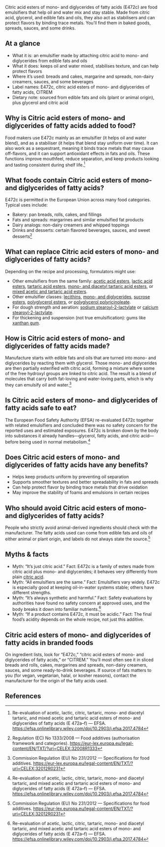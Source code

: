 Citric acid esters of mono- and diglycerides of fatty acids (E472c) are food emulsifiers that help oil and water mix and stay stable. Made from citric acid, glycerol, and edible fats and oils, they also act as stabilisers and can protect flavors by binding trace metals. You’ll find them in baked goods, spreads, sauces, and some drinks.

<!--more-->

## At a glance
- What it is: an emulsifier made by attaching citric acid to mono- and diglycerides from edible fats and oils
- What it does: keeps oil and water mixed, stabilises texture, and can help protect flavors
- Where it’s used: breads and cakes, margarine and spreads, non-dairy creamers, sauces, and some beverages
- Label names: E472c, citric acid esters of mono- and diglycerides of fatty acids, CITREM
- Dietary note: sourced from edible fats and oils (plant or animal origin), plus glycerol and citric acid

## Why is Citric acid esters of mono- and diglycerides of fatty acids added to food?
Food makers use E472c mainly as an emulsifier (it helps oil and water blend), and as a stabiliser (it helps that blend stay uniform over time). It can also work as a sequestrant, meaning it binds trace metals that may cause off-flavors, and it can support antioxidant effects in fats and oils. These functions improve mouthfeel, reduce separation, and keep products looking and tasting consistent during shelf life.[^1]

## What foods contain Citric acid esters of mono- and diglycerides of fatty acids?
E472c is permitted in the European Union across many food categories. Typical uses include:
- Bakery: pan breads, rolls, cakes, and fillings
- Fats and spreads: margarines and similar emulsified fat products
- Dairy analogs: non-dairy creamers and whipped toppings
- Drinks and desserts: certain flavored beverages, sauces, and sweet desserts[^3]

## What can replace Citric acid esters of mono- and diglycerides of fatty acids?
Depending on the recipe and processing, formulators might use:
- Other emulsifiers from the same family: [acetic acid esters](/e472a-acetic-acid-esters-of-mono-and-diglycerides-of-fatty-acids), [lactic acid esters](/e472b-lactic-acid-esters-of-mono-and-diglycerides-of-fatty-acids), [tartaric acid esters](/e472d-tartaric-acid-esters-of-mono-and-diglycerides-of-fatty-acids), [mono- and diacetyl tartaric acid esters](/e472e-mono-and-diacetyltartaric-acid-esters-of-mono-and-diglycerides-of-fatty-acids), or [mixed acetic and tartaric acid esters](/e472f-mixed-acetic-and-tartaric-acid-esters-of-mono-and-diglycerides-of-fatty-acids).
- Other emulsifier classes: [lecithins](/e322-lecithins), [mono- and diglycerides](/e471-mono-and-diglycerides-of-fatty-acids), [sucrose esters](/e473-sucrose-esters-of-fatty-acids), [polyglycerol esters](/e475-polyglycerol-esters-of-fatty-acids), or [polyglycerol polyricinoleate](/e476-polyglycerol-polyricinoleate).
- For dough strength and aeration: [sodium stearoyl-2-lactylate](/e481-sodium-stearoyl-2-lactylate) or [calcium stearoyl-2-lactylate](/e482-calcium-stearoyl-2-lactylate).
- For thickening and suspension (not true emulsification): gums like [xanthan gum](/e415-xanthan-gum).

## How is Citric acid esters of mono- and diglycerides of fatty acids made?
Manufacture starts with edible fats and oils that are turned into mono- and diglycerides by reacting them with glycerol. Those mono- and diglycerides are then partially esterified with citric acid, forming a mixture where some of the free hydroxyl groups are linked to citric acid. The result is a blend of molecules that carry both fat-loving and water-loving parts, which is why they can emulsify oil and water.[^2]

## Is Citric acid esters of mono- and diglycerides of fatty acids safe to eat?
The European Food Safety Authority (EFSA) re-evaluated E472c together with related emulsifiers and concluded there was no safety concern for the reported uses and estimated exposures. E472c is broken down by the body into substances it already handles—glycerol, fatty acids, and citric acid—before being used in normal metabolism.[^1]

## Does Citric acid esters of mono- and diglycerides of fatty acids have any benefits?
- Helps keep products uniform by preventing oil separation
- Supports smoother textures and better spreadability in fats and spreads
- Can help protect flavor by binding trace metals that drive oxidation
- May improve the stability of foams and emulsions in certain recipes

## Who should avoid Citric acid esters of mono- and diglycerides of fatty acids?
People who strictly avoid animal-derived ingredients should check with the manufacturer. The fatty acids used can come from edible fats and oils of either animal or plant origin, and labels do not always state the source.[^2]

## Myths & facts
- Myth: “It’s just citric acid.” Fact: E472c is a family of esters made from citric acid plus mono- and diglycerides; it behaves very differently from plain [citric acid](/e330-citric-acid).
- Myth: “All emulsifiers are the same.” Fact: Emulsifiers vary widely. E472c is especially good at keeping oil-in-water systems stable; others have different strengths.
- Myth: “It’s always synthetic and harmful.” Fact: Safety evaluations by authorities have found no safety concern at approved uses, and the body breaks it down into familiar nutrients.[^1]
- Myth: “If a product contains E472c, it must be acidic.” Fact: The final food’s acidity depends on the whole recipe, not just this additive.

## Citric acid esters of mono- and diglycerides of fatty acids in branded foods
On ingredient lists, look for “E472c,” “citric acid esters of mono- and diglycerides of fatty acids,” or “CITREM.” You’ll most often see it in sliced breads and rolls, cakes, margarines and spreads, non-dairy creamers, sauces, and some ready-to-drink beverages. If source of fats matters to you (for vegan, vegetarian, halal, or kosher reasons), contact the manufacturer for the origin of the fatty acids used.

## References
[^1]: Re-evaluation of acetic, lactic, citric, tartaric, mono- and diacetyl tartaric, and mixed acetic and tartaric acid esters of mono- and diglycerides of fatty acids (E 472a–f) — EFSA. https://efsa.onlinelibrary.wiley.com/doi/10.2903/j.efsa.2017.4784
[^2]: Commission Regulation (EU) No 231/2012 — Specifications for food additives. https://eur-lex.europa.eu/legal-content/EN/TXT/?uri=CELEX:32012R0231
[^3]: Regulation (EC) No 1333/2008 — Food additives (authorisation framework and categories). https://eur-lex.europa.eu/legal-content/EN/TXT/?uri=CELEX:32008R1333
